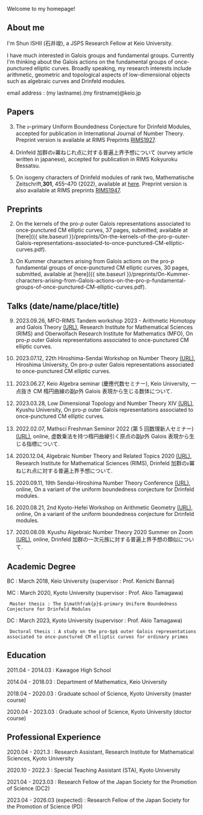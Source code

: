Welcome to my homepage!

## About me

I'm Shun ISHII (石井竣), a JSPS Research Fellow at Keio University.

I have much interested in Galois groups and fundamental groups. Currently I'm thinking about the Galois actions on the fundamental groups of once-punctured elliptic curves. Broadly speaking, my research interests include arithmetic, geometric and topological aspects of low-dimensional objects such as algebraic curves and Drinfeld modules.

email address : (my lastname).(my firstname)@keio.jp

## Papers

3. The $\mathfrak{p}$-primary Uniform Boundedness Conjecture for Drinfeld Modules, accepted for publication in International Journal of Number Theory. Preprint version is available at RIMS Preprints [RIMS1927](https://www.kurims.kyoto-u.ac.jp/preprint/file/RIMS1927.pdf).

4. Drinfeld 加群の$\mathfrak{p}$冪ねじれ点に対する普遍上界予想について (survey article written in japanese), accepted for publication in RIMS Kokyuroku Bessatsu.

5. On isogeny characters of Drinfeld modules of rank two, Mathematische Zeitschrift,**301**, 455–470 (2022), available at [here](https://link.springer.com/article/10.1007/s00209-021-02921-5). Preprint version is also available at RIMS preprints [RIMS1947](https://www.kurims.kyoto-u.ac.jp/preprint/file/RIMS1947-revision.pdf).

## Preprints

2. On the kernels of the pro-$p$ outer Galois representations associated to once-punctured CM elliptic curves, 37 pages, submitted, available at [here]({{ site.baseurl }}/preprints/On-the-kernels-of-the-pro-p-outer-Galois-representations-associated-to-once-punctured-CM-elliptic-curves.pdf).

1. On Kummer characters arising from Galois actions on the pro-$p$ fundamental groups of once-punctured CM elliptic curves, 30 pages, submitted, available at [here]({{ site.baseurl }}/preprints/On-Kummer-characters-arising-from-Galois-actions-on-the-pro-p-fundamental-groups-of-once-punctured-CM-elliptic-curves.pdf).

## Talks (date/name/place/title)

9. 2023.09.26, MFO-RIMS Tandem workshop 2023 - Arithmetic Homotopy and Galois Theory [(URL)](https://ahgt.math.cnrs.fr/activities/workshops/MFO-RIMS23/), Research Institute for Mathematical Sciences (RIMS) and Oberwolfach Research Institute for Mathematics (MFO), On pro-$p$ outer Galois representations associated to once-punctured CM elliptic curves.

10. 2023.07.12, 22th Hiroshima-Sendai Workshop on Number Theory [(URL)](https://math0.pm.tokushima-u.ac.jp/~hiroki/hiroshima23.html), Hiroshima University, On pro-$p$ outer Galois representations associated to once-punctured CM elliptic curves.

11. 2023.06.27, Keio Algebra seminar (慶應代数セミナー), Keio University, 一点抜き CM 楕円曲線の副$p$外 Galois 表現から生じる数体について.

12. 2023.03.28, Low Dimensional Topology and Number Theory XIV [(URL)](https://www2.math.kyushu-u.ac.jp/~morisita/), Kyushu University, On pro-$p$ outer Galois representations associated to once-punctured CM elliptic curves.

13. 2022.02.07, Mathsci Freshman Seminor 2022 (第 5 回数理新人セミナー) [(URL)](https://sites.google.com/view/math-graduate/MATHSCI-FRESHMAN-SEMINAR/2022/プログラム及びアブストラクト), online, 虚数乗法を持つ楕円曲線引く原点の副$p$外 Galois 表現から生じる指標について.

14. 2020.12.04, Algebraic Number Theory and Related Topics 2020 [(URL)](http://ntw.sci.u-toyama.ac.jp/rimsant2020/), Research Institute for Mathematical Sciences (RIMS), Drinfeld 加群の$\mathfrak{p}$冪ねじれ点に対する普遍上界予想について.

15. 2020.09.11, 19th Sendai-Hiroshima Number Theory Conference [(URL)](https://math0.pm.tokushima-u.ac.jp/~hiroki/hiroshima20.html), online, On a variant of the uniform boundedness conjecture for Drinfeld modules.

16. 2020.08.21, 2nd Kyoto-Hefei Workshop on Arithmetic Geometry [(URL)](https://www.kurims.kyoto-u.ac.jp/~yuyang/confer/Kyoto-Hefei-2nd.html), online, On a variant of the uniform boundedness conjecture for Drinfeld modules.

17. 2020.08.09. Kyushu Algebraic Number Theory 2020 Summer on Zoom [(URL)](https://sites.google.com/view/kant2020sonzoom/), online, Drinfeld 加群の一次元族に対する普遍上界予想の類似について.

## Academic Degree

BC : March 2018, Keio University (supervisor : Prof. Kenichi Bannai)

MC : March 2020, Kyoto University (supervisor : Prof. Akio Tamagawa)

     Master thesis : The $\mathfrak{p}$-primary Uniform Boundedness Conjecture for Drinfeld Modules

DC : March 2023, Kyoto University (supervisor : Prof. Akio Tamagawa)

     Doctoral thesis : A study on the pro-$p$ outer Galois representations associated to once-punctured CM elliptic curves for ordinary primes

## Education

2011.04 - 2014.03 : Kawagoe High School

2014.04 - 2018.03 : Department of Mathematics, Keio University

2018.04 - 2020.03 : Graduate school of Science, Kyoto University (master course)

2020.04 - 2023.03 : Graduate school of Science, Kyoto University (doctor course)

## Professional Experience

2020.04 - 2021.3 : Research Assistant, Research Institute for Mathematical Sciences, Kyoto University

2020.10 - 2022.3 : Special Teaching Assistant (STA), Kyoto University

2021.04 - 2023.03 : Research Fellow of the Japan Society for the Promotion of Science (DC2)

2023.04 - 2026.03 (expected) : Research Fellow of the Japan Society for the Promotion of Science (PD)
